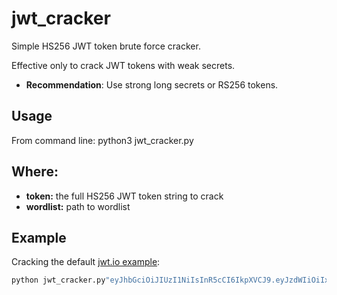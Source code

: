 # jwt_cracker

Simple HS256 JWT token brute force cracker.

Effective only to crack JWT tokens with weak secrets. 
* **Recommendation**: Use strong long secrets or RS256 tokens.

## Usage

From command line:
python3 jwt_cracker.py <token> <wordlist>

## Where:

* **token:** the full HS256 JWT token string to crack
* **wordlist:** path to wordlist

## Example
  
Cracking the default [jwt.io example](https://jwt.io):

```bash
python jwt_cracker.py"eyJhbGciOiJIUzI1NiIsInR5cCI6IkpXVCJ9.eyJzdWIiOiIxMjM0NTY3ODkwIiwibmFtZSI6IkpvaG4gRG9lIiwiYWRtaW4iOnRydWV9.TJVA95OrM7E2cBab30RMHrHDcEfxjoYZgeFONFh7HgQ" ~/opt/worlist.txt
```
